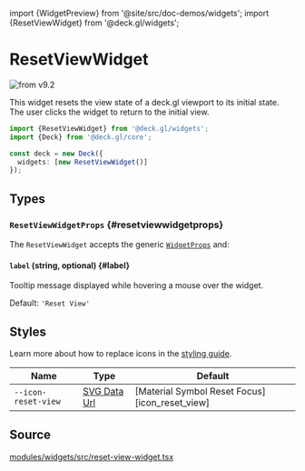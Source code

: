 import {WidgetPreview} from '@site/src/doc-demos/widgets';
import {ResetViewWidget} from '@deck.gl/widgets';

# ResetViewWidget

<img src="https://img.shields.io/badge/from-v9.2-green.svg?style=flat-square" alt="from v9.2" />

This widget resets the view state of a deck.gl viewport to its initial state. The user clicks the widget to return to the initial view.

<WidgetPreview cls={ResetViewWidget}/>

```ts
import {ResetViewWidget} from '@deck.gl/widgets';
import {Deck} from '@deck.gl/core';

const deck = new Deck({
  widgets: [new ResetViewWidget()]
});
```

## Types

### `ResetViewWidgetProps` {#resetviewwidgetprops}

The `ResetViewWidget` accepts the generic [`WidgetProps`](../core/widget.md#widgetprops) and:

#### `label` (string, optional) {#label}

Tooltip message displayed while hovering a mouse over the widget.

Default: `'Reset View'`

## Styles

Learn more about how to replace icons in the [styling guide](/docs/api-reference/widgets/styling#replacing-icons).

| Name                | Type                     | Default                                       |
| ------------------- | ------------------------ | --------------------------------------------- |
| `--icon-reset-view` | [SVG Data Url][data_url] | [Material Symbol Reset Focus][icon_reset_view] |

[data_url]: https://developer.mozilla.org/en-US/docs/Web/CSS/url#using_a_data_url
[icon_reset_view_url]: https://fonts.google.com/icons?selected=Material+Symbols+Rounded:reset_focus:FILL@1;wght@400;GRAD@0;opsz@40&icon.size=40&icon.color=%23000000&icon.style=Rounded

## Source

[modules/widgets/src/reset-view-widget.tsx](https://github.com/visgl/deck.gl/tree/master/modules/widgets/src/reset-view-widget.tsx)
